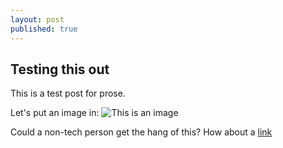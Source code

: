 ```yaml
---
layout: post
published: true
---
```




## Testing this out

This is a test post for prose.

Let's put an image in:
![This is an image]({{site.baseurl}}/uploads/CyeQqzy.jpg)

Could a non-tech person get the hang of this? How about a [link](http://sascreative.com.au "sas")

